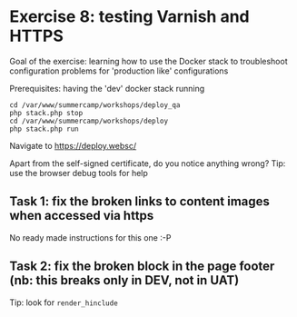 Exercise 8: testing Varnish and HTTPS
=====================================

Goal of the exercise: learning how to use the Docker stack to troubleshoot configuration problems for 'production like'
configurations


Prerequisites: having the 'dev' docker stack running

    cd /var/www/summercamp/workshops/deploy_qa
    php stack.php stop
    cd /var/www/summercamp/workshops/deploy
    php stack.php run


Navigate to https://deploy.websc/

Apart from the self-signed certificate, do you notice anything wrong?
Tip: use the browser debug tools for help


## Task 1: fix the broken links to content images when accessed via https

No ready made instructions for this one :-P

## Task 2: fix the broken block in the page footer (nb: this breaks only in DEV, not in UAT)

Tip: look for `render_hinclude`
